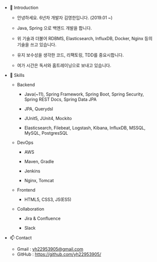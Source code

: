 - 👋 Introduction

  - 안녕하세요. 6년차 개발자 김영한입니다. (2019.01 ~) 
 
  - Java, Spring 으로 백엔드 개발을 합니다. 

  - 위 기술과 더불어 RDBMS, Elasticsearch, InfluxDB, Docker, Nginx 등의 기술을 쓰고 있습니다. 

  - 유지 보수성을 생각한 코드, 리팩토링, TDD를 중요시합니다. 

  - 여가 시간은 독서와 홈트레이닝으로 보내고 있습니다. 

- 🔨 Skills 

  - Backend

    - Java(~11), Spring Framework, Spring Boot, Spring Security, Spring REST Docs, Spring Data JPA

    - JPA, Querydsl 

    - JUnit5, JUnit4, Mockito 

    - Elasticsearch, Filebeat, Logstash, Kibana, InfluxDB, MSSQL, MySQL, PostgresSQL

  - DevOps 

    - AWS 

    - Maven, Gradle 

    - Jenkins 

    - Nginx, Tomcat 

  - Frontend 

    - HTML5, CSS3, JS(ES5)

  - Collaboration 

    - Jira & Confluence 

    - Slack  

- 📫 Contact 

  - Gmail : yh22953905@gmail.com
  - GitHub : https://github.com/yh22953905/ 
